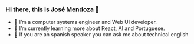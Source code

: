 ### Hi there, this is José Mendoza 👋


- 🔭 I’m a computer systems engineer and Web UI developer.
- 🌱 I’m currently learning more about React, AI and Portuguese.
- 💬 If you are an spanish speaker you can ask me about technical english
